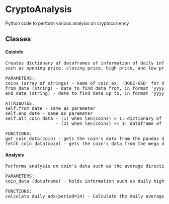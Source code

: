 # CryptoAnalysis
Python code to perform various analysis on cryptocurrency

## Classes
#### CoinInfo
<pre>
Creates dictionary of dataframes of information of daily information of cryptocurrency  
such as opening price, closing price, high price, and low price 
 
PARAMETERS: 
coins (array of strings) - name of coin ex: 'DOGE-USD' for doge coin  
from_date (string) - date to find data from, in format 'yyyy-mm-dd'  
end_date (string) - date to find data up to, in format 'yyyy-mm-dd' Default = today's date  
  
ATTRIBUTES:
self.from_date - same as parameter  
self.end_date - same as parameter  
self.all_coin_data - (1) when len(coins) > 1: dictionary of dataframes holding coin data  
                   - (2) when len(coins) == 1: dataframe of coins[0]'s coin data  
 
FUNCTIONS:
get_coin_data(coin) - gets the coin's data from the pandas data reader  
fetch_coin_data(coin) - gets the coin's data from the mega data (if read more than one coin)  
</pre>

#### Analysis
<pre>
Performs analysis on coin's data such as the average direction index and others  
  
PARAMETERS:
coin_data (dataframe) - holds information such as daily high, low, closing, and opening price  
   
FUNCTIONS:
calculate_daily_adx(period=14) - Calculate the daily average directional movement value of a coin using periods of 'period' days  
</pre>
